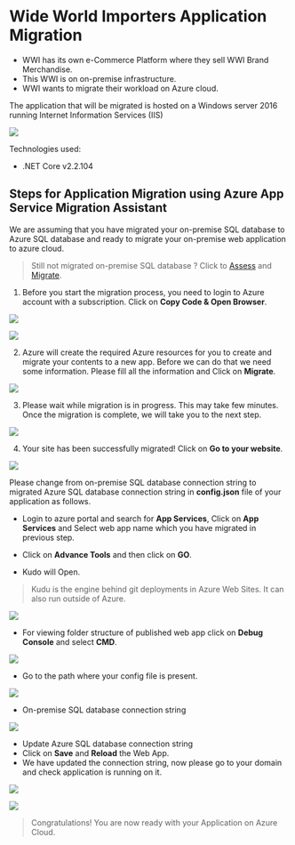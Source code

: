 # Wide World Importers Application Migration
* WWI has its own e-Commerce Platform where they sell WWI Brand Merchandise.
* This WWI is on on-premise infrastructure.
* WWI wants to migrate their workload on Azure cloud.

The application that will be migrated is hosted on a Windows server 2016 running Internet Information Services (IIS)


<kbd>
  <img src="../images/WWI-eCommerce/onprem-application.png">
</kbd></p>

Technologies used:
 - .NET Core v2.2.104


## Steps for Application Migration using Azure App Service Migration Assistant

We are assuming that you have migrated your on-premise SQL database to Azure SQL database and ready to migrate your on-premise web application to azure cloud.

> Still not migrated on-premise SQL database ? Click to [Assess](../assess/wwi-ecomm-db.md) and [Migrate](../migrate/wwi-ecomm-db.md).

1. Before you start the migration process, you need to login to Azure account with a subscription. Click on **Copy Code & Open Browser**.

<kbd>
  <img src="../images/WWI-eCommerce/app-assessment-3.png">
</kbd></p>

<kbd>
  <img src="../images/WWI-eCommerce/app-assessment-4.png">
</kbd></p>

2. Azure will create the required Azure resources for you to create and migrate your contents to a new app. Before we can do that we need some information. Please fill all the information and Click on **Migrate**.

<kbd>
  <img src="../images/WWI-eCommerce/app-assessment-5.png">
</kbd></p>

3. Please wait while migration is in progress. This may take few minutes. Once the migration is complete, we will take you to the next step.

<kbd>
  <img src="../images/WWI-eCommerce/app-assessment-6.png">
</kbd></p>

4. Your site has been successfully migrated! Click on **Go to your website**.

<kbd>
  <img src="../images/WWI-eCommerce/app-assessment-7.png">
</kbd></p>

Please change from on-premise SQL database connection string to migrated Azure SQL database connection string in **config.json** file of your application as follows.

* Login to azure portal and search for **App Services**, Click on **App Services** and Select web app name which you have migrated in previous step.

* Click on **Advance Tools** and then click on **GO**.

* Kudo will Open.
> Kudu is the engine behind git deployments in Azure Web Sites. It can also run outside of Azure.

<kbd>
  <img src="../images/WWI-eCommerce/app-assessment-8.png">
</kbd></p>

* For viewing folder structure of published web app click on **Debug Console** and select **CMD**.

<kbd>
  <img src="../images/WWI-eCommerce/app-assessment-9.png">
</kbd></p>

* Go to the path where your config file is present.

<kbd>
  <img src="../images/WWI-eCommerce/app-assessment-10.png">
</kbd></p>

* On-premise SQL database connection string

<kbd>
  <img src="../images/WWI-eCommerce/onprem-connection.png">
</kbd></p>


* Update Azure SQL database connection string
* Click on **Save** and **Reload** the Web App.
* We have updated the connection string, now please go to your domain and check application is running on it.

<kbd>
  <img src="../images/WWI-eCommerce/remote-connection.png">
</kbd></p>

<kbd>
  <img src="../images/WWI-eCommerce/remote-application.png">
</kbd></p>

> Congratulations! You are now ready with your Application on Azure Cloud. 
